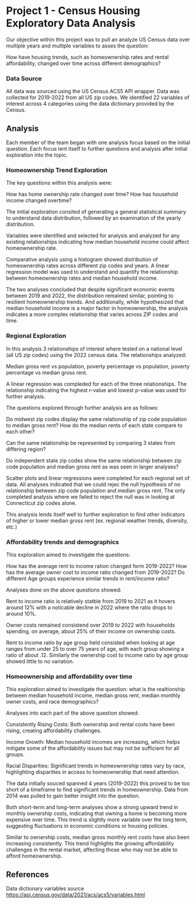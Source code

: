 # Project 1 - Census Housing Exploratory Data Analysis 

Our objective within this project was to pull an analyze US Census data over multiple years and multiple variables to asses the question: 

How have housing trends, such as homeownership rates and rental affordability, changed over time across different demographics? 

### Data Source
All data was sourced using the US Census ACS5 API wrapper. Data was collected for 2019-2022 from all US zip codes. We identified 22 variables of interest across 4 categories using the data dictionary provided by the Census. 

## Analysis 
Each member of the team began with one analysis focus based on the initial question. Each focus lent itself to further questions and analysis after initial exploration into the topic. 

### Homeownership Trend Exploration
The key questions within this analysis were: 

How has home ownership rate changed over time? 
How has household income changed overtime? 

The initial exploration consited of generating a general statistical summary to understand data distribution, followed by an examination of the yearly distribution. 

Variables were identified and selected for analysis and analyzed for any existing relationships indicating how median household income could affect homeownership rate. 

Comparative analysis using a histogram showed distribution of homeownership rates across different zip codes and years. A linear regression model was used to understand and quantify the relationship between homeownership rates and median household income. 

The two analyses concluded that despite significant economic events between 2019 and 2022, the distribution remained similar, pointing to resilient homeownership trends. And additionally, while hypothesized that median household income is a major factor in homeownership, the analysis indicates a more complex relationship that varies across ZIP codes and time.

### Regional Exploration 

In this analysis 3 relationships of interest where tested on a national level (all US zip codes) using the 2022 census data. The relationships analyzed: 

Median gross rent vs population, poverty percentage vs population, poverty percentage vs median gross rent. 

A linear regression was compleded for each of the three relationships. The relationship indicating the highest r-value and lowest p-value was used for further analysis. 

The questions explored through further analysis are as follows: 

Do midwest zip codes display the same relationship of zip code population to median gross rent? How do the median rents of each state compare to each other? 

Can the same relationship be represented by comparing 3 states from differing region? 


Do independent state zip codes show the same relationship between zip code population and median gross rent as was seen in larger analyses? 

Scatter plots and linear regressions were completed for each regional set of data. All analyses indicated that we could rejec the null hypothesis of no relationship between zip code population and median gross rent. The only completed analysis where we failed to reject the null was in looking at Connecticut zip codes alone. 

This analysis lends itself well to further exploration to find other indicators of higher or lower median gross rent (ex. regional weather trends, diversity, etc.)

### Affordability trends and demographics
This exploration aimed to investigate the questions: 

How has the average rent to income ration changed form 2019-2022? How has the average owner cost to income ratio changed from 2019-2022? Do different Age groups experience similar trends in rent/income ratio? 

Analyses done on the above questions showed: 

Rent to income ratio is relatively statble from 2019 to 2021 as it hovers around 12% with a noticable decline in 2022 where the ratio drops to around 10%. 

Owner costs remained consistend over 2019 to 2022 with households spending, on average, about 25% of their income on ownership costs. 

Rent to income ratio by age group held consisted when looking at age ranges from under 25 to over 75 years of age, with each group showing a ratio of about .12. Similarly the ownership cost to income ratio by age group showed little to no variation. 

### Homeownership and affordability over time
This exploration aimed to investigate the question: what is the realtionship between median household income, median gross rent, median monthly owner costs, and race demographics? 

Analyses into each part of the above question showed: 

Consistently Rising Costs: Both ownership and rental costs have been rising, creating affordability challenges.

Income Growth: Median household incomes are increasing, which helps mitigate some of the affordability issues but may not be sufficient for all groups.

Racial Disparities: Significant trends in homeownership rates vary by race, highlighting disparities in access to homeownership that need attention.

The data initially souced spanned 4 years (2019-2022) this proved to be too short of a timeframe to find significant trends in homeownership. Data from 2014 was pulled to gain better insight into the question. 

Both short-term and long-term analyses show a strong upward trend in monthly ownership costs, indicating that owning a home is becoming more expensive over time. This trend is slightly more variable over the long term, suggesting fluctuations in economic conditions or housing policies.

Similar to ownership costs, median gross monthly rent costs have also been increasing consistently. This trend highlights the growing affordability challenges in the rental market, affecting those who may not be able to afford homeownership.


## References 

Data dictionary variables source https://api.census.gov/data/2021/acs/acs5/variables.html 
